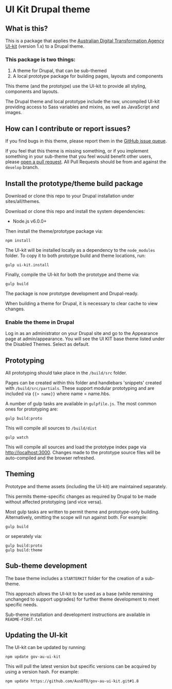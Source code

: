 # UI Kit Drupal theme

## What is this?

This is a package that applies the [Australian Digital Transformation Agency UI-kit](http://guides.service.gov.au/design-guide/) (version 1.x) to a Drupal theme.

### This package is two things:

 1. A theme for Drupal, that can be sub-themed
 2. A local prototype package for building pages, layouts and components 

This theme (and the prototype) use the UI-kit to provide all styling, components and layouts.

The Drupal theme and local prototype include the raw, uncompiled UI-kit providing access to Sass variables and mixins, as well as JavaScript and images.

## How can I contribute or report issues?

If you find bugs in this theme, please report them in the [GitHub issue queue](https://github.com/govCMS/ui-kit-base-theme/issues/).

If you feel that this theme is missing something, or if you implement something in your sub-theme that you feel would benefit other users, please [open a pull request](https://github.com/govCMS/ui-kit-base-theme/pulls).  All Pull Requests should be from and against the `develop` branch.  

## Install the prototype/theme build package
 
Download or clone this repo to your Drupal installation under sites/all/themes.

Download or clone this repo and install the system dependencies:

* Node.js v6.0.0+

Then install the theme/prototype package via:
```
npm install
```

The UI-kit will be installed locally as a dependency to the `node_modules` folder. To copy it to both prototype build and theme locations, run: 

```
gulp ui-kit.install
```

Finally, compile the UI-kit for both the prototype and theme via:

```
gulp build
```

The package is now prototype development and Drupal-ready.

When building a theme for Drupal, it is necessary to clear cache to view changes. 

### Enable the theme in Drupal

Log in as an administrator on your Drupal site and go to the Appearance page at admin/appearance. You will see the UI KIT base theme listed under the Disabled Themes. Select as default.

## Prototyping

All prototyping should take place in the `/build/src` folder.

Pages can be created within this folder and handlebars 'snippets' created with `/build/src/partials`. These support modular prototyping and are included via `{{> name}}` where name = name.hbs.

A number of gulp tasks are available in `gulpfile.js`. The most common ones for prototyping are:

```
gulp build:proto
```
This will compile all sources to `/build/dist`

```
gulp watch
```
This will compile all sources and load the prototype index page via [http://localhost:3000](http://localhost:3000). Changes made to the prototype source files will be auto-compiled and the browser refreshed.


## Theming

Prototype and theme assets (including the UI-kit) are maintained separately.

This permits theme-specific changes as required by Drupal to be made without affected prototyping (and vice versa).

Most gulp tasks are written to permit theme and prototype-only building. Alternatively, omitting the scope will run against both. For example:

```
gulp build
```
or seperately via:
```
gulp build:proto
gulp build:theme
```


## Sub-theme development

The base theme includes a `STARTERKIT` folder for the creation of a sub-theme.

This approach allows the UI-kit to be used as a base (while remaining unchanged to support upgrades) for further theme development to meet specific needs.

Sub-theme installation and development instructions are available in `README-FIRST.txt`

    
## Updating the UI-kit

The UI-kit can be updated by running:

```
npm update gov-au-ui-kit
```
This will pull the latest version but specific versions can be acquired by using a version hash. For example:

```
npm update https://github.com/AusDTO/gov-au-ui-kit.git#1.8
```

